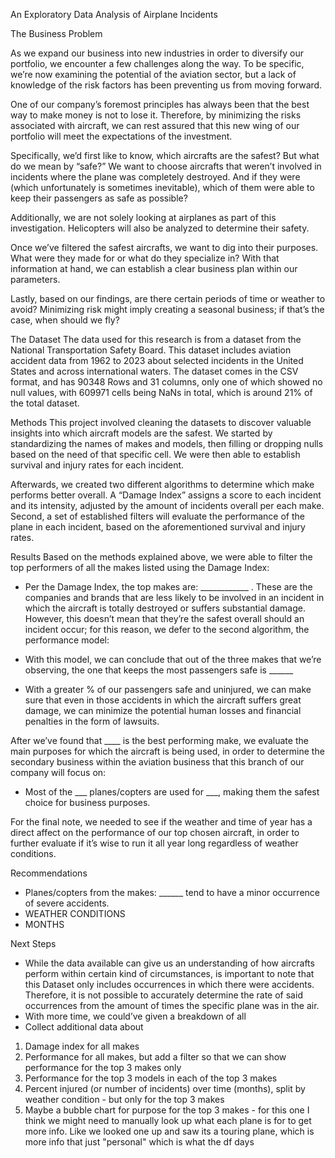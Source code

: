 ﻿An Exploratory Data Analysis of Airplane Incidents


The Business Problem


As we expand our business into new industries in order to diversify our portfolio, we encounter a few challenges along the way. To be specific, we’re now examining the potential of the aviation sector, but a lack of knowledge of the risk factors has been preventing us from moving forward.


One of our company’s foremost principles has always been that the best way to make money is not to lose it. Therefore, by minimizing the risks associated with aircraft, we can rest assured that this new wing of our portfolio will meet the expectations of the investment.


Specifically, we’d first like to know, which aircrafts are the safest? But what do we mean by “safe?” We want to choose aircrafts that weren’t involved in incidents where the plane was completely destroyed. And if they were (which unfortunately is sometimes inevitable), which of them were able to keep their passengers as safe as possible?


Additionally, we are not solely looking at airplanes as part of this investigation. Helicopters will also be analyzed to determine their safety.


Once we’ve filtered the safest aircrafts, we want to dig into their purposes. What were they made for or what do they specialize in? With that information at hand, we can establish a clear business plan within our parameters.


Lastly, based on our findings, are there certain periods of time or weather to avoid? Minimizing risk might imply creating a seasonal business; if that’s the case, when should we fly?




The Dataset
The data used for this research is from a dataset from the National Transportation Safety Board. This dataset includes aviation accident data from 1962 to 2023 about selected incidents in the United States and across international waters.
The dataset comes in the CSV format, and has 90348 Rows and 31 columns, only one of which showed no null values, with 609971 cells being NaNs in total, which is around 21% of the total dataset.
  
  

Methods
This project involved cleaning the datasets to discover valuable insights into which aircraft models are the safest. We started by standardizing the names of makes and models, then filling or dropping nulls based on the need of that specific cell. We were then able to establish survival and injury rates for each incident.


Afterwards, we created two different algorithms to determine which make performs better overall. A “Damage Index” assigns a score to each incident and its intensity, adjusted by the amount of incidents overall per each make. Second, a set of established filters will evaluate the performance of the plane in each incident, based on the aforementioned survival and injury rates.


Results
Based on the methods explained above, we were able to filter the top performers of all the makes listed using the Damage Index:




* Per the Damage Index, the top makes are: ____________ . These are the companies and brands that are less likely to be involved in an incident in which the aircraft is totally destroyed or suffers substantial damage. However, this doesn’t mean that they’re the safest overall should an incident occur; for this reason, we defer to the second algorithm, the performance model:




* With this model, we can conclude that out of the three makes that we’re observing, the one that keeps the most passengers safe is ______ 
* With a greater % of our passengers safe and uninjured, we can make sure that even in those accidents in which the aircraft suffers great damage, we can minimize the potential human losses and financial penalties in the form of lawsuits.


After we’ve found that ____ is the best performing make, we evaluate the main purposes for which the aircraft is being used, in order to determine the secondary business within the aviation business that this branch of our company will focus on:




* Most of the ___ planes/copters are used for ___, making them the safest choice for business purposes.


For the final note, we needed to see if the weather and time of year has a direct affect on the performance of our top chosen aircraft, in order to further evaluate if it’s wise to run it all year long regardless of weather conditions.




Recommendations
* Planes/copters from the makes: ______ tend to have a minor occurrence of severe accidents.
* WEATHER CONDITIONS
* MONTHS


Next Steps
* While the data available can give us an understanding of how aircrafts perform within certain kind of circumstances, is important to note that this Dataset only includes occurrences in which there were accidents. Therefore, it is not possible to accurately  determine the rate of said occurrences from the amount of times the specific plane was in the air.
* With more time, we could’ve given a breakdown of all
* Collect additional data about




1) Damage index for all makes
2) Performance for all makes, but add a filter so that we can show performance for the top 3 makes only
3) Performance for the top 3 models in each of the top 3 makes 
4) Percent injured (or number of incidents) over time (months), split by weather condition - but only for the top 3 makes 
5) Maybe a bubble chart for purpose for the top 3 makes - for this one I think we might need to manually look up what each plane is for to get more info. Like we looked one up and saw its a touring plane, which is more info that just "personal" which is what the df days